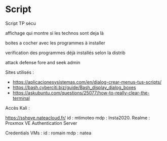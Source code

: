 # Script
Script TP sécu


affichage qui montre si les technos sont deja là 

boites a cocher avec les programmes à installer

verification des programmes déjà installés selon la distrib

attack 
defense 
fore and seek 
admin

Sites utilisés :
- https://aplicacionesysistemas.com/en/dialog-crear-menus-tus-scripts/
- https://bash.cyberciti.biz/guide/Bash_display_dialog_boxes
- https://askubuntu.com/questions/25077/how-to-really-clear-the-terminal

Accès Kali :

https://sshpve.nateacloud.fr/
id : mtimoteo
mdp : Insta2020.
Realme : Proxmox VE Authentication Server

Credentials VMs : id : romain mdp : natea
